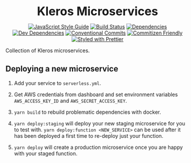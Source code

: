 <p align="center">
  <b style="font-size: 32px;">Kleros Microservices</b>
</p>

<p align="center">
  <a href="https://standardjs.com"><img src="https://img.shields.io/badge/code_style-standard-brightgreen.svg" alt="JavaScript Style Guide"></a>
  <a href="https://travis-ci.org/kleros/kleros-microservices"><img src="https://travis-ci.org/kleros/kleros-microservices.svg?branch=master" alt="Build Status"></a>
  <a href="https://david-dm.org/kleros/kleros-microservices"><img src="https://david-dm.org/kleros/kleros-microservices.svg" alt="Dependencies"></a>
  <a href="https://david-dm.org/kleros/kleros-microservices?type=dev"><img src="https://david-dm.org/kleros/kleros-microservices/dev-status.svg" alt="Dev Dependencies"></a>
  <a href="https://conventionalcommits.org"><img src="https://img.shields.io/badge/Conventional%20Commits-1.0.0-yellow.svg" alt="Conventional Commits"></a>
  <a href="http://commitizen.github.io/cz-cli/"><img src="https://img.shields.io/badge/commitizen-friendly-brightgreen.svg" alt="Commitizen Friendly"></a>
  <a href="https://github.com/prettier/prettier"><img src="https://img.shields.io/badge/styled_with-prettier-ff69b4.svg" alt="Styled with Prettier"></a>
</p>

Collection of Kleros microservices.

## Deploying a new microservice

1) Add your service to `serverless.yml`.

2) Get AWS credentials from dashboard and set environment variables `AWS_ACCESS_KEY_ID` and `AWS_SECRET_ACCESS_KEY`.

3) `yarn build` to rebuild problematic dependencies with docker.

4) `yarn deploy:staging` will deploy your new staging microservice for you to test with. `yarn deploy:function <NEW_SERVICE>` can be used after it has been deployed a first time to re-deploy just your function.

5) `yarn deploy` will create a production microservice once you are happy with your staged function.
